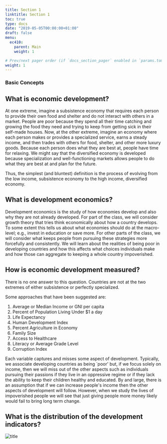 ```yaml
---
title: Section 1
linktitle: Section 1
toc: true
type: docs
date: "2019-05-05T00:00:00+01:00"
draft: false
menu:
  ec410:
    parent: Main
    weight: 1

# Prev/next pager order (if `docs_section_pager` enabled in `params.toml`)
weight: 1
---
```


### Basic Concepts  

##  What is economic development?
At one extreme, imagine a subsistence economy that requires each person to provide their own food and shelter and  do not interact with others in a market. 
People are poor because they spend all their time catching and growing the food they need and trying to keep from getting sick in their self-made houses.
Now, at the other extreme, imagine an economy where each person makes or provides a specialized service, earns a steady income, and then trades with others for food, shelter, and other more luxury goods.
Because each person does what they are best at, people have time for relaxing.
We might say that the diversified economy is developed because specialization and well-functioning markets allows people to do what they are best at and plan for the future.

Thus,  the simplest (and bluntest) definition is the process of evolving from the low income, subsistence economy to the high income, diversified economy.

## What is development economics? 
Development economics is the study of how economies develop and also why they are not already developed. 
For part of the class,  we will consider growth theory that tries think economically about how  a country develops. 
To some extent this tells us about what economies should do at the macro-level; e.g., invest in education or save more. 
For other parts of the class, we will consider what keeps people from pursuing these strategies more forcefully and consistently.
We will learn about the realities of being poor in developing countries and how this affects what choices individuals make and how those can aggregate to keeping a whole country impoverished.

## How is economic development measured?
There is no one answer to this question. 
Countries are not at the two extremes of either subsistence or perfectly specialized.

Some approaches that have been suggested are:
1. Average or Median Income or GNI per capita
2. Percent of Population Living Under \$1 a day
3. Life Expectancy 
4. Human Development Index 
5. Percent Agriculture in Economy
6. Family Size 
7. Access to Healthcare
8. Literacy or Average Grade Level
9. Corruption Index

Each variable captures and misses some aspect of development.
Typically, we associate developing countries as being `poor' but, if we focus solely on income, then we will miss out of the other aspects such as individuals pursuing their passions if they live in an oppressive regime or if they lack the ability to keep their children healthy and educated.
By and large, there is an assumption that if we can increase people's income then the other aspects of development will follow. 
However, when we study the lives of impoverished people we will see that just giving people more money likely would fail to bring long term change.

## What is the distribution of the development indicators?
![title](/Users/lukewatson/Documents/GitHub/clukewatson/static/img/life_1960_to_2018.png)
